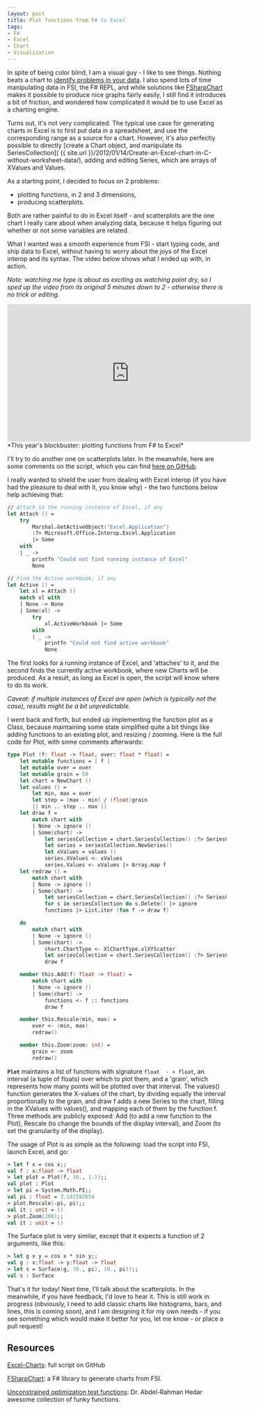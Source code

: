 ```yaml
---
layout: post
title: Plot functions from F# to Excel
tags:
- F#
- Excel
- Chart
- Visualization
---
```


In spite of being color blind, I am a visual guy - I like to see things. Nothing beats a chart to [identify problems in your data](http://alumni.stanford.edu/get/page/magazine/article/?article_id=32181). I also spend lots of time manipulating data in FSI, the F# REPL, and while solutions like [FSharpChart](http://code.msdn.microsoft.com/windowsdesktop/FSharpChart-b59073f5) makes it possible to produce nice graphs fairly easily, I still find it introduces a bit of friction, and wondered how complicated it would be to use Excel as a charting engine.

Turns out, it's not very complicated. The typical use case for generating charts in Excel is to first put data in a spreadsheet, and use the corresponding range as a source for a chart. However, it's also perfectly possible to directly [create a Chart object, and manipulate its SeriesCollection]( {{ site.url }}/2012/01/14/Create-an-Excel-chart-in-C-without-worksheet-data/), adding and editing Series, which are arrays of XValues and Values.

As a starting point, I decided to focus on 2 problems:

* plotting functions, in 2 and 3 dimensions, 
* producing scatterplots.

Both are rather painful to do in Excel itself - and scatterplots are the one chart I really care about when analyzing data, because it helps figuring out whether or not some variables are related.

What I wanted was a smooth experience from FSI - start typing code, and ship data to Excel, without having to worry about the joys of the Excel interop and its syntax. The video below shows what I ended up with, in action.

*Note: watching me type is about as exciting as watching paint dry, so I sped up the video from its original 5 minutes down to 2 - otherwise there is no trick or editing.*

<iframe width="560" height="315" src="https://www.youtube.com/embed/5loQ7zb5HE8" frameborder="0" allowfullscreen></iframe>
*This year's blockbuster: plotting functions from F# to Excel*

<!--more-->

I'll try to do another one on scatterplots later. In the meanwhile, here are some comments on the script, which you can find [here on GitHub](https://github.com/mathias-brandewinder/Excel-Charts).

I really wanted to shield the user from dealing with Excel interop (if you have had the pleasure to deal with it, you know why) - the two functions below help achieving that:

``` fsharp
// Attach to the running instance of Excel, if any
let Attach () = 
    try
        Marshal.GetActiveObject("Excel.Application") 
        :?> Microsoft.Office.Interop.Excel.Application
        |> Some
    with
    | _ -> 
        printfn "Could not find running instance of Excel"
        None

// Find the Active workbook, if any
let Active () =
    let xl = Attach ()
    match xl with
    | None -> None
    | Some(xl) ->
        try
            xl.ActiveWorkbook |> Some   
        with
        | _ ->
            printfn "Could not find active workbook"
            None
``` 

The first looks for a running instance of Excel, and 'attaches' to it, and the second finds the currently active workbook, where new Charts will be produced. As a result, as long as Excel is open, the script will know where to do its work.

*Caveat: if multiple instances of Excel are open (which is typically not the case), results might be a bit unpredictable.*

I went back and forth, but ended up implementing the function plot as a Class, because maintaining some state simplified quite a bit things like adding functions to an existing plot, and resizing / zooming. Here is the full code for Plot, with some comments afterwards:

``` fsharp
type Plot (f: float -> float, over: float * float) =
    let mutable functions = [ f ]
    let mutable over = over
    let mutable grain = 50
    let chart = NewChart ()
    let values () = 
        let min, max = over
        let step = (max - min) / (float)grain
        [| min .. step .. max |]
    let draw f =
        match chart with
        | None -> ignore ()
        | Some(chart) -> 
            let seriesCollection = chart.SeriesCollection() :?> SeriesCollection
            let series = seriesCollection.NewSeries()
            let xValues = values ()
            series.XValues <- xValues
            series.Values <- xValues |> Array.map f
    let redraw () =
        match chart with
        | None -> ignore ()
        | Some(chart) ->
            let seriesCollection = chart.SeriesCollection() :?> SeriesCollection            
            for s in seriesCollection do s.Delete() |> ignore
            functions |> List.iter (fun f -> draw f)

    do
        match chart with
        | None -> ignore ()
        | Some(chart) -> 
            chart.ChartType <- XlChartType.xlXYScatter
            let seriesCollection = chart.SeriesCollection() :?> SeriesCollection
            draw f

    member this.Add(f: float -> float) =
        match chart with
        | None -> ignore ()
        | Some(chart) ->
            functions <- f :: functions
            draw f

    member this.Rescale(min, max) =
        over <- (min, max)
        redraw()

    member this.Zoom(zoom: int) =
        grain <- zoom
        redraw()   
``` 

**`Plot`** maintains a list of functions with signature `float  - > float`, an interval (a tuple of floats) over which to plot them, and a 'grain', which represents how many points will be plotted over that interval. The values() function generates the X-values of the chart, by dividing equally the interval proportionally to the grain, and draw f adds a new Series to the chart, filling in the XValues with values(), and mapping each of them by the function f. Three methods are publicly exposed: Add (to add a new function to the Plot), Rescale (to change the bounds of the display interval), and Zoom (to set the granularity of the display).

The usage of Plot is as simple as the following: load the script into FSI, launch Excel, and go:

``` fsharp
> let f x = cos x;;
val f : x:float -> float
> let plot = Plot(f, (0., 1.));;
val plot : Plot
> let pi = System.Math.PI;;
val pi : float = 3.141592654
> plot.Rescale(-pi, pi);;
val it : unit = ()
> plot.Zoom(200);;
val it : unit = ()
```

The Surface plot is very similar, except that it expects a function of 2 arguments, like this:

``` fsharp
> let g x y = cos x * sin y;;
val g : x:float -> y:float -> float
> let s = Surface(g, (0., pi), (0., pi));;
val s : Surface
```

That's it for today! Next time, I'll talk about the scatterplots. In the meanwhile, if you have feedback, I'd love to hear it. This is still work in progress (obviously, I need to add classic charts like histograms, bars, and lines, this is coming soon), and I am designing it for my own needs - if you see something which would make it better for you, let me know - or place a pull request!

## Resources

[Excel-Charts](https://github.com/mathias-brandewinder/Excel-Charts): full script on GitHub


[FSharpChart](http://code.msdn.microsoft.com/windowsdesktop/FSharpChart-b59073f5): a F# library to generate charts from FSI.

[Unconstrained optimization test functions](http://www-optima.amp.i.kyoto-u.ac.jp/member/student/hedar/Hedar_files/TestGO_files/Page364.htm): Dr. Abdel-Rahman Hedar awesome collection of funky functions.
